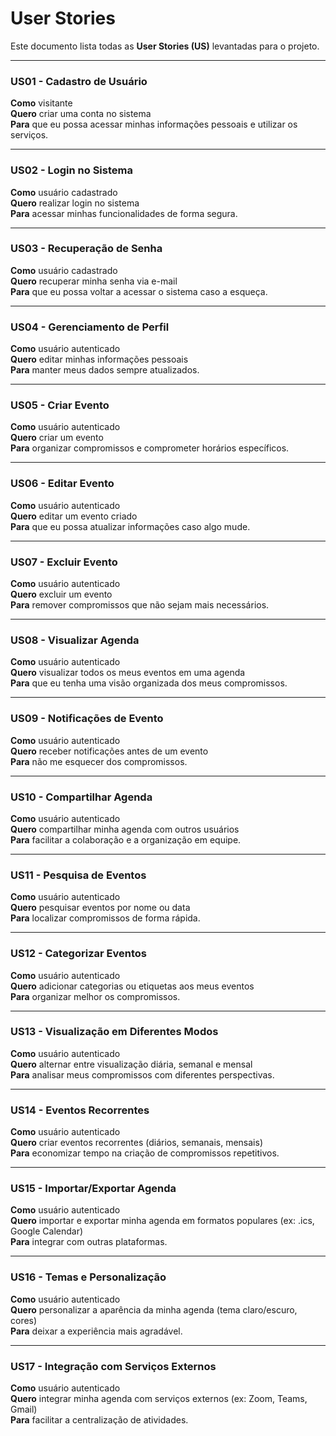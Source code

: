 # User Stories

Este documento lista todas as **User Stories (US)** levantadas para o projeto.

---

### US01 - Cadastro de Usuário
**Como** visitante  
**Quero** criar uma conta no sistema  
**Para** que eu possa acessar minhas informações pessoais e utilizar os serviços.

---

### US02 - Login no Sistema
**Como** usuário cadastrado  
**Quero** realizar login no sistema  
**Para** acessar minhas funcionalidades de forma segura.

---

### US03 - Recuperação de Senha
**Como** usuário cadastrado  
**Quero** recuperar minha senha via e-mail  
**Para** que eu possa voltar a acessar o sistema caso a esqueça.

---

### US04 - Gerenciamento de Perfil
**Como** usuário autenticado  
**Quero** editar minhas informações pessoais  
**Para** manter meus dados sempre atualizados.

---

### US05 - Criar Evento
**Como** usuário autenticado  
**Quero** criar um evento  
**Para** organizar compromissos e comprometer horários específicos.

---

### US06 - Editar Evento
**Como** usuário autenticado  
**Quero** editar um evento criado  
**Para** que eu possa atualizar informações caso algo mude.

---

### US07 - Excluir Evento
**Como** usuário autenticado  
**Quero** excluir um evento  
**Para** remover compromissos que não sejam mais necessários.

---

### US08 - Visualizar Agenda
**Como** usuário autenticado  
**Quero** visualizar todos os meus eventos em uma agenda  
**Para** que eu tenha uma visão organizada dos meus compromissos.

---

### US09 - Notificações de Evento
**Como** usuário autenticado  
**Quero** receber notificações antes de um evento  
**Para** não me esquecer dos compromissos.

---

### US10 - Compartilhar Agenda
**Como** usuário autenticado  
**Quero** compartilhar minha agenda com outros usuários  
**Para** facilitar a colaboração e a organização em equipe.

---

### US11 - Pesquisa de Eventos
**Como** usuário autenticado  
**Quero** pesquisar eventos por nome ou data  
**Para** localizar compromissos de forma rápida.

---

### US12 - Categorizar Eventos
**Como** usuário autenticado  
**Quero** adicionar categorias ou etiquetas aos meus eventos  
**Para** organizar melhor os compromissos.

---

### US13 - Visualização em Diferentes Modos
**Como** usuário autenticado  
**Quero** alternar entre visualização diária, semanal e mensal  
**Para** analisar meus compromissos com diferentes perspectivas.

---

### US14 - Eventos Recorrentes
**Como** usuário autenticado  
**Quero** criar eventos recorrentes (diários, semanais, mensais)  
**Para** economizar tempo na criação de compromissos repetitivos.

---

### US15 - Importar/Exportar Agenda
**Como** usuário autenticado  
**Quero** importar e exportar minha agenda em formatos populares (ex: .ics, Google Calendar)  
**Para** integrar com outras plataformas.

---

### US16 - Temas e Personalização
**Como** usuário autenticado  
**Quero** personalizar a aparência da minha agenda (tema claro/escuro, cores)  
**Para** deixar a experiência mais agradável.

---

### US17 - Integração com Serviços Externos
**Como** usuário autenticado  
**Quero** integrar minha agenda com serviços externos (ex: Zoom, Teams, Gmail)  
**Para** facilitar a centralização de atividades.